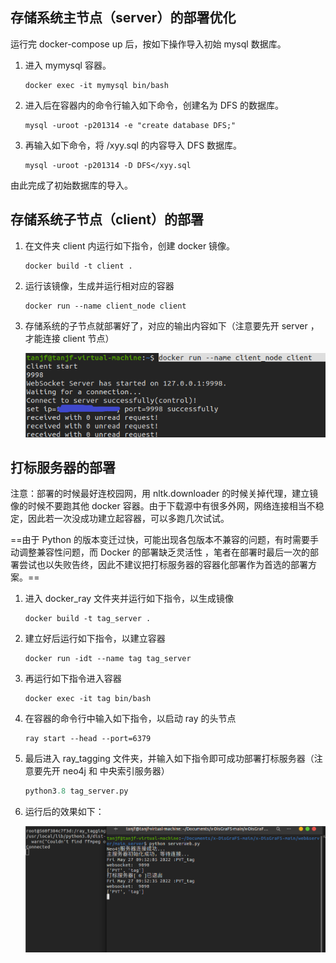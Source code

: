 ## 存储系统主节点（server）的部署优化

运行完 docker-compose up 后，按如下操作导入初始 mysql 数据库。

1. 进入 mymysql 容器。

   ```shell
   docker exec -it mymysql bin/bash
   ```

2. 进入后在容器内的命令行输入如下命令，创建名为 DFS 的数据库。

   ```mysql
   mysql -uroot -p201314 -e "create database DFS;"
   ```

3. 再输入如下命令，将 /xyy.sql 的内容导入 DFS 数据库。

   ```mysql
   mysql -uroot -p201314 -D DFS</xyy.sql
   ```

由此完成了初始数据库的导入。



## 存储系统子节点（client）的部署

1. 在文件夹 client 内运行如下指令，创建 docker 镜像。

   ```shell
   docker build -t client .
   ```

2. 运行该镜像，生成并运行相对应的容器

   ```shell
   docker run --name client_node client 
   ```

3. 存储系统的子节点就部署好了，对应的输出内容如下（注意要先开 server ，才能连接 client 节点）

   <img src="img/client.png" style="zoom: 80%;" />



## 打标服务器的部署

注意：部署的时候最好连校园网，用 nltk.downloader 的时候关掉代理，建立镜像的时候不要跑其他 docker 容器。由于下载源中有很多外网，网络连接相当不稳定，因此若一次没成功建立起容器，可以多跑几次试试。

==由于 Python 的版本变迁过快，可能出现各包版本不兼容的问题，有时需要手动调整兼容性问题，而 Docker 的部署缺乏灵活性 ，笔者在部署时最后一次的部署尝试也以失败告终，因此不建议把打标服务器的容器化部署作为首选的部署方案。==

1. 进入 docker_ray 文件夹并运行如下指令，以生成镜像

   ```shell
   docker build -t tag_server .
   ```

2. 建立好后运行如下指令，以建立容器

   ```shell
   docker run -idt --name tag tag_server
   ```

3. 再运行如下指令进入容器

   ```shell
   docker exec -it tag bin/bash
   ```

4. 在容器的命令行中输入如下指令，以启动 ray 的头节点

   ```shell
   ray start --head --port=6379
   ```

5. 最后进入 ray_tagging 文件夹，并输入如下指令即可成功部署打标服务器（注意要先开 neo4j 和 中央索引服务器）

   ```python
   python3.8 tag_server.py
   ```

6. 运行后的效果如下：

   <img src="img/tag_server.png" style="zoom:80%;" />

   

 
